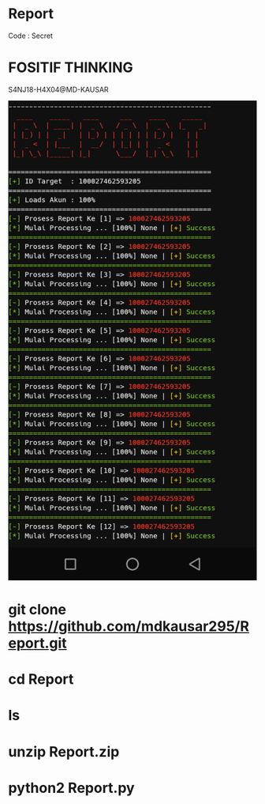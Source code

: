# Report
Code : Secret

# FOSITIF THINKING
S4NJ18-H4X04@MD-KAUSAR

<Img src="Stock/Report.png">

# git clone https://github.com/mdkausar295/Report.git
# cd Report
# ls
# unzip Report.zip
# python2 Report.py
